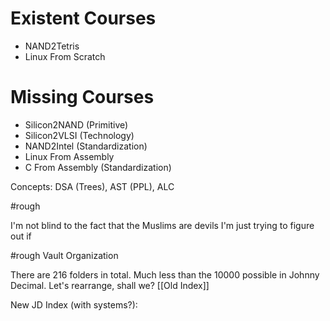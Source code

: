 # Existent Courses
- NAND2Tetris
- Linux From Scratch
# Missing Courses
- Silicon2NAND (Primitive)
- Silicon2VLSI (Technology)
- NAND2Intel (Standardization)
- Linux From Assembly
- C From Assembly (Standardization)

Concepts: DSA (Trees), AST (PPL), ALC


#rough 

I'm not blind to the fact that the Muslims are devils
I'm just trying to figure out if

#rough Vault Organization

There are 216 folders in total. Much less than the 10000 possible in Johnny Decimal.
Let's rearrange, shall we?
[[Old Index]]

New JD Index (with systems?):